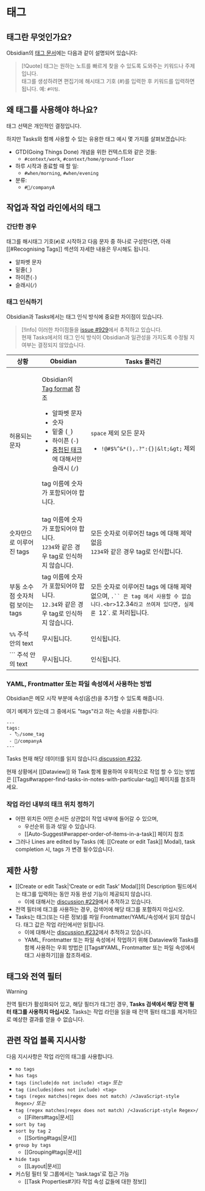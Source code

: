 # 태그

## 태그란 무엇인가요?

Obsidian의 [태그 문서](https://help.obsidian.md/ko/editing-and-formatting/formatting-syntax#%ED%83%9C%EA%B7%B8)에는 다음과 같이 설명되어 있습니다:

> [!Quote]
> 태그는 원하는 노트를 빠르게 찾을 수 있도록 도와주는 키워드나 주제입니다.<br>
> 태그를 생성하려면 편집기에 해시태그 기호 (#)를 입력한 후 키워드를 입력하면 됩니다. 예: `#미팅`.

## 왜 태그를 사용해야 하나요?

태그 선택은 개인적인 결정입니다.

하지만 Tasks와 함께 사용할 수 있는 유용한 태그 예시 몇 가지를 살펴보겠습니다:

- GTD(Going Things Done) 개념을 위한 컨텍스트와 같은 것들:
  - `#context/work`, `#context/home/ground-floor`
- 하루 시작과 종료할 때 할 일:
  - `#when/morning`, `#when/evening`
- 분류:
  - `#🏢/companyA`

## 작업과 작업 라인에서의 태그

### 간단한 경우

태그를 해시태그 기호(`#`)로 시작하고 다음 문자 중 하나로 구성한다면, 아래 [[#Recognising Tags]] 섹션의 자세한 내용은 무시해도 됩니다.

- 알파벳 문자
- 밑줄(`_`)
- 하이픈(`-`)
- 슬래시(`/`)

### 태그 인식하기

Obsidian과 Tasks에서는 태그 인식 방식에 중요한 차이점이 있습니다.

> [!Info]
> 이러한 차이점들을 [issue #929](https://github.com/obsidian-tasks-group/obsidian-tasks/issues/929)에서 추적하고 있습니다.<br>
> 현재 Tasks에서의 태그 인식 방식이 Obsidian과 일관성을 가지도록 수정될 지 여부는 결정되지 않았습니다.

| 상황                                        | Obsidian                                                                                                                                                                                                                                                                                                                                                                             | Tasks 플러긴                                                                                                                 |
|---------------------------------------------| ------------------------------------------------------------------------------------------------------------------------------------------------------------------------------------------------------------------------------------------------------------------------------------------------------------------------------------------------------------------------------------ | --------------------------------------------------------------------------------------------------------------------------- |
| 허용되는 문자                              | <p>Obsidian의 [Tag format](https://help.obsidian.md/ko/editing-and-formatting/formatting-syntax/#tag-format) 참조</p><ul><li>알파벳 문자</li><li>숫자</li><li>밑줄 (`_`)</li><li>하이픈 (`-`)</li><li>[중첩된 태크](https://help.obsidian.md/ko/editing-and-formatting/formatting-syntax/#nested-tags)에 대해서만 슬래시 (`/`)</li></ul><p>tag 이름에 숫자가 포함되어야 합니다.</p>| <p>`space` 제외 모든 문자</p><ul><li>`!@#$%^&*(),.?":{}\|&lt;&gt;` 제외 </ul></p>| 
| 숫자만으로 이루어진 tags                     | tag 이름에 숫자가 포함되어야 합니다.<br>`1234`와 같은 경우 tag로 인식하지 않습니다.                                                                                                                                                                                                                                                                                                  | 모든 숫자로 이루어진 tags 에 대해 제약 없음<br>`1234`와 같은 경우 tag로 인식합니다.                                               |
| 부동 소수점 숫자처럼 보이는 tags             | tag 이름에 숫자가 포함되어야 합니다.<br>`12.34`와 같은 경우 tag로 인식하지 않습니다.                                                                                                                                                                                                                                                                                               | 모든 숫자로 이루어진 tags 에 대해 제약 없으며, `.`` 은 tag 에서 사용할 수 없습니다.<br>`12.34`라고 쓰여져 있다면, 실제론 `12`. 로 처리됩니다.|  
| `%%` 주석 안의 text                        | 무시됩니다.                                                                                                                                                                                                                                                                                                                                                                          | 인식됩니다.                                                                                                                  |
| `<!-- .... -->`` 주석 안의 text              | 무시됩니다.                                                                                                                                                                                                                                                                                                                                                                          | 인식됩니다.                                                                                                                  |

### YAML, Frontmatter 또는 파일 속성에서 사용하는 방법

Obsidian은 메모 시작 부분에 속성(옵션)을 추가할 수 있도록 해줍니다.

여기 예제가 있는데 그 중에서도 "tags"라고 하는 속성을 사용합니다:

```text
---
tags:
 - 🏷/some_tag
 - 🏢/companyA
---
```

Tasks 현재 해당 데이터를 읽지 않습니다.[discussion #232](https://github.com/jaygkay/Tasks-for-Obsidian/discussions/232).

현재 상황에서 [[Dataview]] 와 Task 함께 활용하여 우회적으로 작업 할 수 있는 방법은 [[Tags#wrapper-find-tasks-in-notes-with-particular-tag]] 페이지를 참조하세요.


### 작업 라인 내부의 태크 위치 정하기

- 어떤 위치든 어떤 순서든 상관없이 작업 내부에 들어갈 수 있으며,
  - 우선순위 등과 섞일 수 있습니다.
  - [[Auto-Suggest#wrapper-order-of-items-in-a-task]] 페이지 참조
- 그러나 Lines are edited by Tasks (예: [[Create or edit Task]] Modal), task completion 시, tags 가 변경 될수있습니다.
 
## 제한 사항

- [[Create or edit Task|‘Create or edit Task’ Modal]]의 Description 필드에서는 태그를 입력하는 동안 자동 완성 기능이 제공되지 않습니다.
  - 이에 대해서는 [discussion #229](https://github.com/obsidian-tasks-group/obsidian-tasks/discussions/229)에서 추적하고 있습니다.
- 전역 필터에 태그를 사용하는 경우, 검색어에 해당 태그를 포함하지 마십시오.
- Tasks는 태그(또는 다른 정보)를 파일 Frontmatter/YAML/속성에서 읽지 않습니다. 태그 값은 작업 라인에서만 읽힙니다.
  - 이에 대해서는 [discussion #232](https://github.com/obsidian-tasks-group/obsidian-tasks/discussions/232)에서 추적하고 있습니다.
  - YAML, Frontmatter 또는 파일 속성에서 작업하기 위해 Dataview와 Tasks를 함께 사용하는 우회 방법은 [[Tags#YAML, Frontmatter 또는 파일 속성에서 태그 사용하기]]을 참조하세요.

## 태그와 전역 필터

> [!Warning]
> 전역 필터가 활성화되어 있고, 해당 필터가 태그인 경우, **Tasks 검색에서 해당 전역 필터 태그를 사용하지 마십시오**.
> Tasks는 작업 라인을 읽을 때 전역 필터 태그를 제거하므로 예상한 결과를 얻을 수 없습니다.

## 관련 작업 블록 지시사항

다음 지시사항은 작업 라인의 태그를 사용합니다.

- `no tags`
- `has tags`
- `tags (include|do not include) <tag>` _또는_
- `tag (includes|does not include) <tag>`
- `tags (regex matches|regex does not match) /<JavaScript-style Regex>/` _또는_
- `tag (regex matches|regex does not match) /<JavaScript-style Regex>/`
  - [[Filters#tags|문서]]
- `sort by tag`
- `sort by tag 2`
  - [[Sorting#tags|문서]]
- `group by tags`
  - [[Grouping#tags|문서]]
- `hide tags`
  - [[Layout|문서]]
- 커스텀 필터 및 그룹에서는 'task.tags'로 접근 가능
  - [[Task Properties#기타 작업 속성 값들에 대한 정보]]